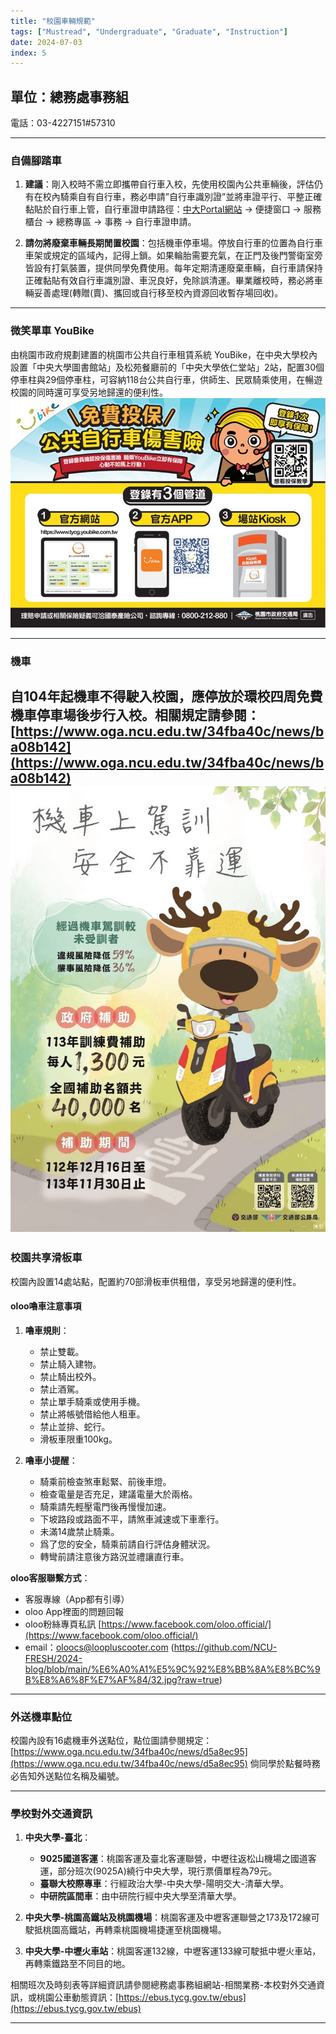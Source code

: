 ```yaml
---
title: "校園車輛規範"
tags: ["Mustread", "Undergraduate", "Graduate", "Instruction"]
date: 2024-07-03
index: 5
---
```


## 單位：總務處事務組

電話：03-4227151#57310

---

### 自備腳踏車

1. **建議**：剛入校時不需立即攜帶自行車入校，先使用校園內公共車輛後，評估仍有在校內騎乘自有自行車，務必申請”自行車識別證”並將車證平行、平整正確黏貼於自行車上管，自行車證申請路徑：[中大Portal網站](http://portal.ncu.edu.tw) → 便捷窗口 → 服務櫃台 → 總務專區 → 事務 → 自行車證申請。

2. **請勿將廢棄車輛長期閒置校園**：包括機車停車場。停放自行車的位置為自行車車架或規定的區域內，記得上鎖。如果輪胎需要充氣，在正門及後門警衛室旁皆設有打氣裝置，提供同學免費使用。每年定期清運廢棄車輛，自行車請保持正確黏貼有效自行車識別證、車況良好，免除誤清運。畢業離校時，務必將車輛妥善處理(轉贈(賣)、攜回或自行移至校內資源回收暫存場回收)。

---

### 微笑單車 YouBike

由桃園市政府規劃建置的桃園市公共自行車租賃系統 YouBike，在中央大學校內設置「中央大學圖書館站」及松苑餐廳前的「中央大學依仁堂站」2站，配置30個停車柱與29個停車柱，可容納118台公共自行車，供師生、民眾騎乘使用，在暢遊校園的同時還可享受另地歸還的便利性。
![圖片1.jpg](https://github.com/NCU-FRESH/2024-blog/blob/main/%E6%A0%A1%E5%9C%92%E8%BB%8A%E8%BC%9B%E8%A6%8F%E7%AF%84/%E5%9C%96%E7%89%871.jpg?raw=true)

---

### 機車

自104年起機車不得駛入校園，應停放於環校四周免費機車停車場後步行入校。相關規定請參閱：[https://www.oga.ncu.edu.tw/34fba40c/news/ba08b142](https://www.oga.ncu.edu.tw/34fba40c/news/ba08b142)
![圖片2.jpg](https://github.com/NCU-FRESH/2024-blog/blob/main/%E6%A0%A1%E5%9C%92%E8%BB%8A%E8%BC%9B%E8%A6%8F%E7%AF%84/%E5%9C%96%E7%89%872.jpg?raw=true)
---

### 校園共享滑板車

校園內設置14處站點，配置約70部滑板車供租借，享受另地歸還的便利性。

#### oloo嚕車注意事項

1. **嚕車規則**：
   - 禁止雙載。
   - 禁止騎入建物。
   - 禁止騎出校外。
   - 禁止酒駕。
   - 禁止單手騎乘或使用手機。
   - 禁止將帳號借給他人租車。
   - 禁止並排、蛇行。
   - 滑板車限重100kg。

2. **嚕車小提醒**：
   - 騎乘前檢查煞車鬆緊、前後車燈。
   - 檢查電量是否充足，建議電量大於兩格。
   - 騎乘請先輕壓電門後再慢慢加速。
   - 下坡路段或路面不平，請煞車減速或下車牽行。
   - 未滿14歲禁止騎乘。
   - 爲了您的安全，騎乘前請自行評估身體狀況。
   - 轉彎前請注意後方路況並禮讓直行車。

**oloo客服聯繫方式**：
- 客服專線（App都有引導）
- oloo App裡面的問題回報
- oloo粉絲專頁私訊 [https://www.facebook.com/oloo.official/](https://www.facebook.com/oloo.official/)
- email：oloocs@loopluscooter.com
(https://github.com/NCU-FRESH/2024-blog/blob/main/%E6%A0%A1%E5%9C%92%E8%BB%8A%E8%BC%9B%E8%A6%8F%E7%AF%84/32.jpg?raw=true)
---

### 外送機車點位

校園內設有16處機車外送點位，點位圖請參閱規定：[https://www.oga.ncu.edu.tw/34fba40c/news/d5a8ec95](https://www.oga.ncu.edu.tw/34fba40c/news/d5a8ec95)
倘同學於點餐時務必告知外送點位名稱及編號。

---

### 學校對外交通資訊

1. **中央大學-臺北**：
   - **9025國道客運**：桃園客運及臺北客運聯營，中壢往返松山機場之國道客運，部分班次(9025A)繞行中央大學，現行票價單程為79元。
   - **臺聯大校際專車**：行經政治大學-中央大學-陽明交大-清華大學。
   - **中研院區間車**：由中研院行經中央大學至清華大學。

2. **中央大學-桃園高鐵站及桃園機場**：桃園客運及中壢客運聯營之173及172線可駛抵桃園高鐵站，再轉乘桃園機場捷運至桃園機場。

3. **中央大學-中壢火車站**：桃園客運132線，中壢客運133線可駛抵中壢火車站，再轉乘鐵路至不同目的地。

相關班次及時刻表等詳細資訊請參閱總務處事務組網站-相關業務-本校對外交通資訊，或桃園公車動態資訊：[https://ebus.tycg.gov.tw/ebus](https://ebus.tycg.gov.tw/ebus)

---
